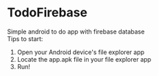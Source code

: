 # TodoFirebase

Simple android to do app with firebase database \
Tips to start: 
1. Open your Android device's file explorer app
2. Locate the app.apk file in your file explorer app
3. Run!
